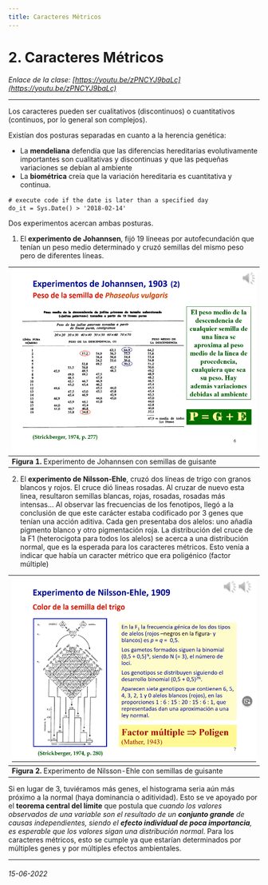 ```yaml
---
title: Caracteres Métricos
---
```


# 2. Caracteres Métricos 

*Enlace de la clase: [https://youtu.be/zPNCYJ9baLc](https://youtu.be/zPNCYJ9baLc)*

---

Los caracteres pueden ser cualitativos (discontinuos) o cuantitativos (continuos, por lo general son complejos). 

Existían dos posturas separadas en cuanto a la herencia genética:

- La **mendeliana** defendía que las diferencias hereditarias evolutivamente importantes son cualitativas y discontinuas y que las pequeñas variaciones se debían al ambiente
- La **biométrica** creía que la variación hereditaria es cuantitativa y continua. 

```{R, collapse=FALSE}
# execute code if the date is later than a specified day
do_it = Sys.Date() > '2018-02-14'
```

Dos experimentos acercan ambas posturas. 

1. El **experimento de Johannsen**, fijó 19 líneeas por autofecundación que tenían un peso medio determinado y cruzó semillas del mismo peso pero de diferentes líneas. 

| ![experimento Johannsen](img/clase2_experimento_Johannsen.png) |
| :-- |
| **Figura 1.** Experimento de Johannsen con semillas de guisante | 

2. El **experimento de Nilsson-Ehle**, cruzó dos líneas de trigo con granos blancos y rojos. El cruce dió lineas rosadas. Al cruzar de nuevo esta linea, resultaron semillas blancas, rojas, rosadas, rosadas más intensas... Al observar las frecuencias de los fenotipos, llegó a la conclusión de que este carácter estaba codificado por 3 genes que tenían una acción aditiva. Cada gen presentaba dos alelos: uno añadía pigmento blanco y otro pigmentación roja. La distribución del cruce de la F1 (heterocigota para todos los alelos) se acerca a una distribución normal, que es la esperada para los caracteres métricos. Esto venía a indicar que había un caracter métrico que era poligénico (factor múltiple)

| ![experimento Nilsson-Ehle](img/clase2_experimento_Nilsson-Ehle.png) |
| :-- |
| **Figura 2.** Experimento de Nilsson-Ehle con semillas de guisante | 


Si en lugar de 3, tuviéramos más genes, el histograma seria aún más próximo a la normal (haya dominancia o aditividad). Esto se ve apoyado por el **teorema central del límite** que postula que *cuando los valores observados de una variable son el resultado de un __conjunto grande__ de causas independientes, siendo el __efecto individual de poca importancia__, es esperable que los valores sigan una distribución normal*. Para los caracteres métricos, esto se cumple ya que estarían determinados por múltiples genes y por múltiples efectos ambientales. 

---

###### 15-06-2022